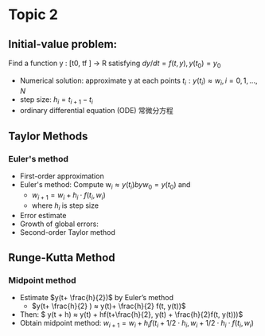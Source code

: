 # Topic 2

## Initial-value problem:
Find a function y : [t0, tf ] → R satisfying
        $dy/dt = f(t,y), y(t_0) = y_0$
+ Numerical solution: approximate y at each points $t_i: y(t_i) ≈ w_i, i = 0,1, ..., N$
+ step size: $h_i = t_{i+1} - t_i$
+ ordinary differential equation (ODE) 常微分方程
  
## Taylor Methods

### Euler's method
+ First-order approximation
+ Euler's method: Compute w$_i ≈ y(t_i) by w_0 = y(t_0)$ and
  + $w_{i+1} = w_i + h_i \cdot f(t_i, w_i)$
  + where $h_i$ is step size
+ Error estimate
+ Growth of global errors:
+ Second-order Taylor method

## Runge-Kutta Method

### Midpoint method
+ Estimate $y(t+ \frac{h}{2})$ by Euler’s method
  + $y(t+ \frac{h}{2} ) ≈ y(t)+ \frac{h}{2} f(t, y(t))$
+ Then: $ y(t + h) ≈ y(t) + hf(t+\frac{h}{2}, y(t) + \frac{h}{2}f(t, y(t)))$
+ Obtain midpoint method:
$w_{i+1} = w_i + h_if(t_i+ 1/2 \cdot h_i, w_i+ 1/2 \cdot h_i \cdot f(t_i, w_i)$